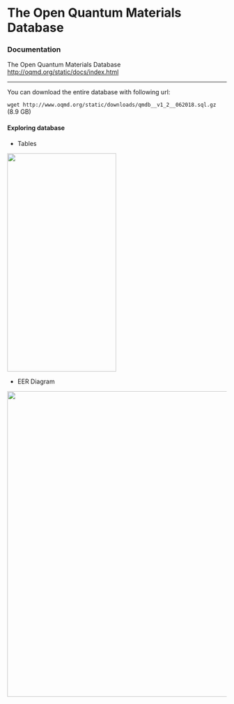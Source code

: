# The Open Quantum Materials Database

### Documentation

The Open Quantum Materials Database http://oqmd.org/static/docs/index.html <br />

----
You can download the entire database with following url:

```wget http://www.oqmd.org/static/downloads/qmdb__v1_2__062018.sql.gz``` (8.9 GB) 


#### Exploring database

* Tables 

<img width="250" height="500" src='https://github.com/ef10007/CMS_Data_Collection/blob/master/oqmd/img/show_tables.png' > <br />

* EER Diagram

<img width="850" height="700" src='https://github.com/ef10007/CMS_Data_Collection/blob/master/oqmd/img/OQMD_EER_Diagram.png' > <br />

